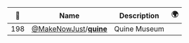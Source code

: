 |:star2: | Name | Description | 🌍|
|---|---|---|---|
|198|[@MakeNowJust](https://github.com/MakeNowJust)/[**quine**](https://github.com/MakeNowJust/quine)|Quine Museum||

